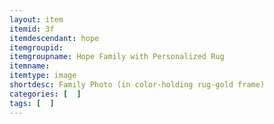 ```yaml
---
layout: item
itemid: 3f
itemdescendant: hope
itemgroupid: 
itemgroupname: Hope Family with Personalized Rug 
itemname: 
itemtype: image
shortdesc: Family Photo (in color-holding rug-gold frame)
categories: [  ]
tags: [  ]
---
```







